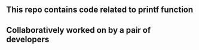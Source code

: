 ## This repo contains code related to printf function

## Collaboratively worked on by a pair of developers
